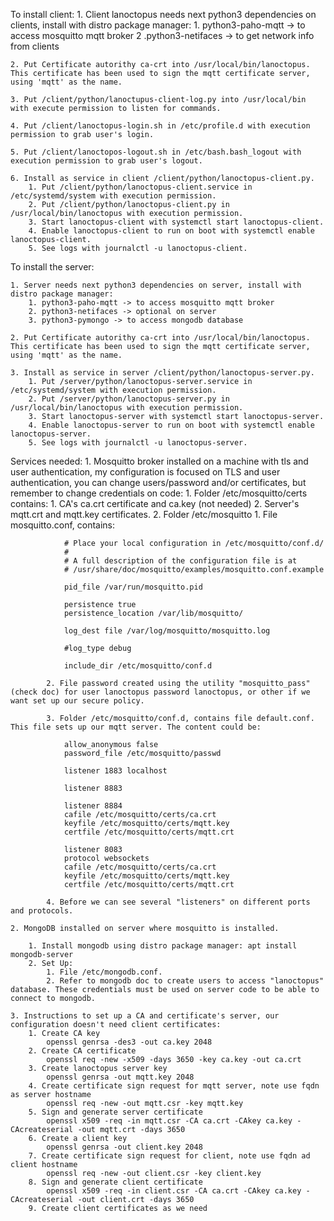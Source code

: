 To install client:
    1. Client lanoctopus needs next python3 dependencies on clients, install with distro package manager:
        1. python3-paho-mqtt -> to access mosquitto mqtt broker
        2 .python3-netifaces -> to get network info from clients

    2. Put Certificate autorithy ca-crt into /usr/local/bin/lanoctopus. This certificate has been used to sign the mqtt certificate server, using 'mqtt' as the name.

    3. Put /client/python/lanoctupus-client-log.py into /usr/local/bin with execute permission to listen for commands.

    4. Put /client/lanoctopus-login.sh in /etc/profile.d with execution permission to grab user's login.

    5. Put /client/lanoctopos-logout.sh in /etc/bash.bash_logout with execution permission to grab user's logout.

    6. Install as service in client /client/python/lanoctopus-client.py.
        1. Put /client/python/lanoctopus-client.service in /etc/systemd/system with execution permission.
        2. Put /client/python/lanoctopus-client.py in /usr/local/bin/lanoctopus with execution permission.
        3. Start lanoctopus-client with systemctl start lanoctopus-client.
        4. Enable lanoctopus-client to run on boot with systemctl enable lanoctopus-client.
        5. See logs with journalctl -u lanoctopus-client.



To install the server:

    1. Server needs next python3 dependencies on server, install with distro package manager:
        1. python3-paho-mqtt -> to access mosquitto mqtt broker
        2. python3-netifaces -> optional on server
        3. python3-pymongo -> to access mongodb database

    2. Put Certificate autorithy ca-crt into /usr/local/bin/lanoctopus. This certificate has been used to sign the mqtt certificate server, using 'mqtt' as the name.

    3. Install as service in server /client/python/lanoctopus-server.py.
        1. Put /server/python/lanoctopus-server.service in /etc/systemd/system with execution permission.
        2. Put /server/python/lanoctopus-server.py in /usr/local/bin/lanoctopus with execution permission.
        3. Start lanoctopus-server with systemctl start lanoctopus-server.
        4. Enable lanoctopus-server to run on boot with systemctl enable lanoctopus-server.
        5. See logs with journalctl -u lanoctopus-server.

Services needed:
    1. Mosquitto broker installed on a machine with tls and user authentication, my configuration is focused on TLS and user authentication, you can change users/password and/or certificates, but remember to change credentials on code:
        1. Folder /etc/mosquitto/certs contains:
            1. CA's ca.crt certificate and ca.key (not needed) 
            2. Server's mqtt.crt and mqtt.key certificates.
        2. Folder /etc/mosquitto
            1. File mosquitto.conf, contains:

                # Place your local configuration in /etc/mosquitto/conf.d/
                #
                # A full description of the configuration file is at
                # /usr/share/doc/mosquitto/examples/mosquitto.conf.example

                pid_file /var/run/mosquitto.pid

                persistence true
                persistence_location /var/lib/mosquitto/

                log_dest file /var/log/mosquitto/mosquitto.log

                #log_type debug

                include_dir /etc/mosquitto/conf.d
            
            2. File password created using the utility "mosquitto_pass" (check doc) for user lanoctopus password lanoctopus, or other if we want set up our secure policy.

            3. Folder /etc/mosquitto/conf.d, contains file default.conf. This file sets up our mqtt server. The content could be:

                allow_anonymous false
                password_file /etc/mosquitto/passwd

                listener 1883 localhost

                listener 8883

                listener 8884
                cafile /etc/mosquitto/certs/ca.crt
                keyfile /etc/mosquitto/certs/mqtt.key
                certfile /etc/mosquitto/certs/mqtt.crt

                listener 8083
                protocol websockets
                cafile /etc/mosquitto/certs/ca.crt
                keyfile /etc/mosquitto/certs/mqtt.key
                certfile /etc/mosquitto/certs/mqtt.crt

            4. Before we can see several "listeners" on different ports and protocols.

    2. MongoDB installed on server where mosquitto is installed.
        
        1. Install mongodb using distro package manager: apt install mongodb-server
        2. Set Up:
            1. File /etc/mongodb.conf.
            2. Refer to mongodb doc to create users to access "lanoctopus" database. These credentials must be used on server code to be able to connect to mongodb.

    3. Instructions to set up a CA and certificate's server, our configuration doesn't need client certificates:
        1. Create CA key
            openssl genrsa -des3 -out ca.key 2048
        2. Create CA certificate
            openssl req -new -x509 -days 3650 -key ca.key -out ca.crt
        3. Create lanoctopus server key
            openssl genrsa -out mqtt.key 2048  
        4. Create certificate sign request for mqtt server, note use fqdn as server hostname
            openssl req -new -out mqtt.csr -key mqtt.key
        5. Sign and generate server certificate
            openssl x509 -req -in mqtt.csr -CA ca.crt -CAkey ca.key -CAcreateserial -out mqtt.crt -days 3650
        6. Create a client key
            openssl genrsa -out client.key 2048
        7. Create certificate sign request for client, note use fqdn ad client hostname
            openssl req -new -out client.csr -key client.key
        8. Sign and generate client certificate
            openssl x509 -req -in client.csr -CA ca.crt -CAkey ca.key -CAcreateserial -out client.crt -days 3650	
        9. Create client certificates as we need